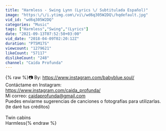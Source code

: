 ```yaml
---
title: "Harmless - Swing Lynn (Lyrics \/ Subtitulada Español)"
image: "https:\/\/i.ytimg.com\/vi\/wd6q305W2DQ\/hqdefault.jpg"
vid_id: "wd6q305W2DQ"
categories: "Music"
tags: ["Harmless","Swing","(Lyrics"]
date: "2021-09-13T07:52:50+03:00"
vid_date: "2018-04-09T02:20:12Z"
duration: "PT5M17S"
viewcount: "1279621"
likeCount: "57117"
dislikeCount: "248"
channel: "Caída Profunda"
---
```

{% raw %}📷 By: <a rel="nofollow" target="blank" href="https://www.instagram.com/babyblue.soul/">https://www.instagram.com/babyblue.soul/</a><br />Contáctame en Instagram:<br /><a rel="nofollow" target="blank" href="https://www.instagram.com/caida_profunda/">https://www.instagram.com/caida_profunda/</a><br />Mi correo: caidaprofunda@gmail.com<br />Puedes enviarme sugerencias de canciones o fotografías para utilizarlas. (te daré tus créditos)<br /><br />Twin cabins<br />Harmless{% endraw %}

